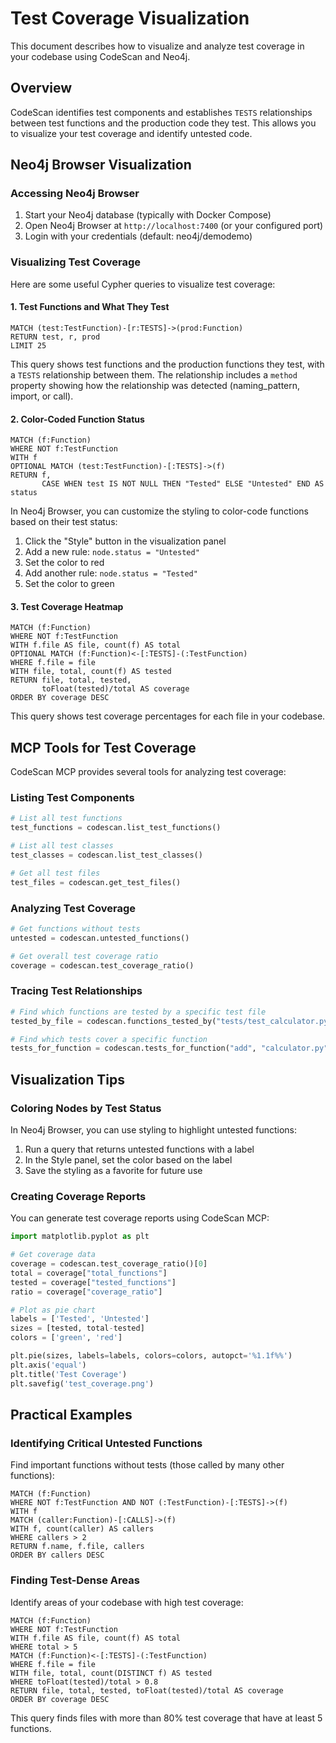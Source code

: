# Test Coverage Visualization

This document describes how to visualize and analyze test coverage in your codebase using CodeScan and Neo4j.

## Overview

CodeScan identifies test components and establishes `TESTS` relationships between test functions and the production code they test. This allows you to visualize your test coverage and identify untested code.

## Neo4j Browser Visualization

### Accessing Neo4j Browser

1. Start your Neo4j database (typically with Docker Compose)
2. Open Neo4j Browser at `http://localhost:7400` (or your configured port)
3. Login with your credentials (default: neo4j/demodemo)

### Visualizing Test Coverage

Here are some useful Cypher queries to visualize test coverage:

#### 1. Test Functions and What They Test

```cypher
MATCH (test:TestFunction)-[r:TESTS]->(prod:Function)
RETURN test, r, prod
LIMIT 25
```

This query shows test functions and the production functions they test, with a `TESTS` relationship between them. The relationship includes a `method` property showing how the relationship was detected (naming_pattern, import, or call).

#### 2. Color-Coded Function Status

```cypher
MATCH (f:Function)
WHERE NOT f:TestFunction
WITH f
OPTIONAL MATCH (test:TestFunction)-[:TESTS]->(f)
RETURN f,
       CASE WHEN test IS NOT NULL THEN "Tested" ELSE "Untested" END AS status
```

In Neo4j Browser, you can customize the styling to color-code functions based on their test status:

1. Click the "Style" button in the visualization panel
2. Add a new rule: `node.status = "Untested"`
3. Set the color to red
4. Add another rule: `node.status = "Tested"`
5. Set the color to green

#### 3. Test Coverage Heatmap

```cypher
MATCH (f:Function)
WHERE NOT f:TestFunction
WITH f.file AS file, count(f) AS total
OPTIONAL MATCH (f:Function)<-[:TESTS]-(:TestFunction)
WHERE f.file = file
WITH file, total, count(f) AS tested
RETURN file, total, tested,
       toFloat(tested)/total AS coverage
ORDER BY coverage DESC
```

This query shows test coverage percentages for each file in your codebase.

## MCP Tools for Test Coverage

CodeScan MCP provides several tools for analyzing test coverage:

### Listing Test Components

```python
# List all test functions
test_functions = codescan.list_test_functions()

# List all test classes
test_classes = codescan.list_test_classes()

# Get all test files
test_files = codescan.get_test_files()
```

### Analyzing Test Coverage

```python
# Get functions without tests
untested = codescan.untested_functions()

# Get overall test coverage ratio
coverage = codescan.test_coverage_ratio()
```

### Tracing Test Relationships

```python
# Find which functions are tested by a specific test file
tested_by_file = codescan.functions_tested_by("tests/test_calculator.py")

# Find which tests cover a specific function
tests_for_function = codescan.tests_for_function("add", "calculator.py")
```

## Visualization Tips

### Coloring Nodes by Test Status

In Neo4j Browser, you can use styling to highlight untested functions:

1. Run a query that returns untested functions with a label
2. In the Style panel, set the color based on the label
3. Save the styling as a favorite for future use

### Creating Coverage Reports

You can generate test coverage reports using CodeScan MCP:

```python
import matplotlib.pyplot as plt

# Get coverage data
coverage = codescan.test_coverage_ratio()[0]
total = coverage["total_functions"]
tested = coverage["tested_functions"]
ratio = coverage["coverage_ratio"]

# Plot as pie chart
labels = ['Tested', 'Untested']
sizes = [tested, total-tested]
colors = ['green', 'red']

plt.pie(sizes, labels=labels, colors=colors, autopct='%1.1f%%')
plt.axis('equal')
plt.title('Test Coverage')
plt.savefig('test_coverage.png')
```

## Practical Examples

### Identifying Critical Untested Functions

Find important functions without tests (those called by many other functions):

```cypher
MATCH (f:Function)
WHERE NOT f:TestFunction AND NOT (:TestFunction)-[:TESTS]->(f)
WITH f
MATCH (caller:Function)-[:CALLS]->(f)
WITH f, count(caller) AS callers
WHERE callers > 2
RETURN f.name, f.file, callers
ORDER BY callers DESC
```

### Finding Test-Dense Areas

Identify areas of your codebase with high test coverage:

```cypher
MATCH (f:Function)
WHERE NOT f:TestFunction
WITH f.file AS file, count(f) AS total
WHERE total > 5
MATCH (f:Function)<-[:TESTS]-(:TestFunction)
WHERE f.file = file
WITH file, total, count(DISTINCT f) AS tested
WHERE toFloat(tested)/total > 0.8
RETURN file, total, tested, toFloat(tested)/total AS coverage
ORDER BY coverage DESC
```

This query finds files with more than 80% test coverage that have at least 5 functions.
